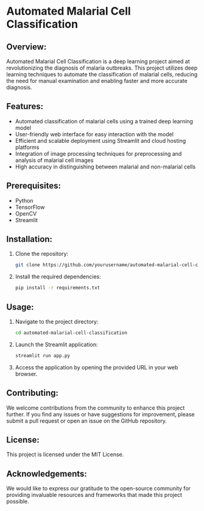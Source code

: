 # Automated Malarial Cell Classification

## Overview:

Automated Malarial Cell Classification is a deep learning project aimed at revolutionizing the diagnosis of malaria outbreaks. This project utilizes deep learning techniques to automate the classification of malarial cells, reducing the need for manual examination and enabling faster and more accurate diagnosis.

## Features:

- Automated classification of malarial cells using a trained deep learning model
- User-friendly web interface for easy interaction with the model
- Efficient and scalable deployment using Streamlit and cloud hosting platforms
- Integration of image processing techniques for preprocessing and analysis of malarial cell images
- High accuracy in distinguishing between malarial and non-malarial cells

## Prerequisites:

- Python 
- TensorFlow 
- OpenCV 
- Streamlit 

## Installation:

1. Clone the repository:
   ``` bash
   git clone https://github.com/yourusername/automated-malarial-cell-classification.git
   ```

3. Install the required dependencies:
   ``` bash
   pip install -r requirements.txt
   ```

## Usage:

1. Navigate to the project directory:
   ``` bash
   cd automated-malarial-cell-classification
   ```

3. Launch the Streamlit application:
   ``` bash
   streamlit run app.py
   ```

5. Access the application by opening the provided URL in your web browser.

## Contributing:

We welcome contributions from the community to enhance this project further. If you find any issues or have suggestions for improvement, please submit a pull request or open an issue on the GitHub repository.

## License:

This project is licensed under the MIT License.

## Acknowledgements:

We would like to express our gratitude to the open-source community for providing invaluable resources and frameworks that made this project possible.
